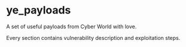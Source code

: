 # ye_payloads

A set of useful payloads from Cyber World with love.

Every section contains vulnerability description and exploitation steps.
